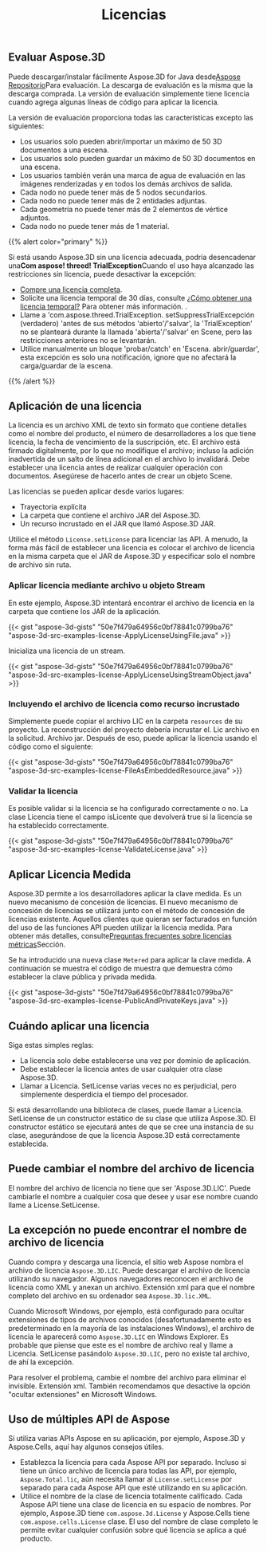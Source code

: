 ﻿---
title: Licencias
type: docs
weight: 60
url: /es/java/licensing/
description: Puede descargar/instalar fácilmente Aspose.3D for Java desde Aspose Repositorio para la evaluación. La descarga de evaluación es la misma que la descarga comprada. La versión de evaluación simplemente tiene licencia cuando agrega algunas líneas de código para aplicar la licencia.
---
## **Evaluar Aspose.3D**
Puede descargar/instalar fácilmente Aspose.3D for Java desde[Aspose Repositorio](http://repository.aspose.com/repo/com/aspose/aspose-3d/)Para evaluación. La descarga de evaluación es la misma que la descarga comprada. La versión de evaluación simplemente tiene licencia cuando agrega algunas líneas de código para aplicar la licencia.

La versión de evaluación proporciona todas las características excepto las siguientes:

- Los usuarios solo pueden abrir/importar un máximo de 50 3D documentos a una escena.
- Los usuarios solo pueden guardar un máximo de 50 3D documentos en una escena.
- Los usuarios también verán una marca de agua de evaluación en las imágenes renderizadas y en todos los demás archivos de salida.
- Cada nodo no puede tener más de 5 nodos secundarios.
- Cada nodo no puede tener más de 2 entidades adjuntas.
- Cada geometría no puede tener más de 2 elementos de vértice adjuntos.
- Cada nodo no puede tener más de 1 material.

{{% alert color="primary" %}} 

Si está usando Aspose.3D sin una licencia adecuada, podría desencadenar una**Com aspose! threed! TrialException**Cuando el uso haya alcanzado las restricciones sin licencia, puede desactivar la excepción:

* [Compre una licencia completa](https://purchase.aspose.com/buy).
* Solicite una licencia temporal de 30 días, consulte [¿Cómo obtener una licencia temporal?](https://purchase.aspose.com/temporary-license) Para obtener más información.
.
* Llame a 'com.aspose.threed.TrialException. setSuppressTrialExcepción (verdadero) 'antes de sus métodos 'abierto'/'salvar', la 'TrialException' no se planteará durante la llamada 'abierta'/'salvar' en Scene, pero las restricciones anteriores no se levantarán.
* Utilice manualmente un bloque 'probar/catch' en 'Escena. abrir/guardar', esta excepción es solo una notificación, ignore que no afectará la carga/guardar de la escena.

{{% /alert %}} 
## **Aplicación de una licencia**
La licencia es un archivo XML de texto sin formato que contiene detalles como el nombre del producto, el número de desarrolladores a los que tiene licencia, la fecha de vencimiento de la suscripción, etc. El archivo está firmado digitalmente, por lo que no modifique el archivo; incluso la adición inadvertida de un salto de línea adicional en el archivo lo invalidará. Debe establecer una licencia antes de realizar cualquier operación con documentos. Asegúrese de hacerlo antes de crear un objeto Scene.

Las licencias se pueden aplicar desde varios lugares:

- Trayectoria explícita
- La carpeta que contiene el archivo JAR del Aspose.3D.
- Un recurso incrustado en el JAR que llamó Aspose.3D JAR.

Utilice el método `License.setLicense` para licenciar las API. A menudo, la forma más fácil de establecer una licencia es colocar el archivo de licencia en la misma carpeta que el JAR de Aspose.3D y especificar solo el nombre de archivo sin ruta.
### **Aplicar licencia mediante archivo u objeto Stream**
En este ejemplo, Aspose.3D intentará encontrar el archivo de licencia en la carpeta que contiene los JAR de la aplicación.

{{< gist "aspose-3d-gists" "50e7f479a64956c0bf78841c0799ba76" "aspose-3d-src-examples-license-ApplyLicenseUsingFile.java" >}}

Inicializa una licencia de un stream.

{{< gist "aspose-3d-gists" "50e7f479a64956c0bf78841c0799ba76" "aspose-3d-src-examples-license-ApplyLicenseUsingStreamObject.java" >}}
### **Incluyendo el archivo de licencia como recurso incrustado**
Simplemente puede copiar el archivo LIC en la carpeta `resources` de su proyecto. La reconstrucción del proyecto debería incrustar el. Lic archivo en la solicitud. Archivo jar. Después de eso, puede aplicar la licencia usando el código como el siguiente:

{{< gist "aspose-3d-gists" "50e7f479a64956c0bf78841c0799ba76" "aspose-3d-src-examples-license-FileAsEmbeddedResource.java" >}}
### **Validar la licencia**
Es posible validar si la licencia se ha configurado correctamente o no. La clase Licencia tiene el campo isLicente que devolverá true si la licencia se ha establecido correctamente.

{{< gist "aspose-3d-gists" "50e7f479a64956c0bf78841c0799ba76" "aspose-3d-src-examples-license-ValidateLicense.java" >}}
## **Aplicar Licencia Medida**
Aspose.3D permite a los desarrolladores aplicar la clave medida. Es un nuevo mecanismo de concesión de licencias. El nuevo mecanismo de concesión de licencias se utilizará junto con el método de concesión de licencias existente. Aquellos clientes que quieran ser facturados en función del uso de las funciones API pueden utilizar la licencia medida. Para obtener más detalles, consulte[Preguntas frecuentes sobre licencias métricas](https://purchase.aspose.com/faqs/licensing/metered)Sección.

Se ha introducido una nueva clase `Metered` para aplicar la clave medida. A continuación se muestra el código de muestra que demuestra cómo establecer la clave pública y privada medida.

{{< gist "aspose-3d-gists" "50e7f479a64956c0bf78841c0799ba76" "aspose-3d-src-examples-license-PublicAndPrivateKeys.java" >}}
## **Cuándo aplicar una licencia**
Siga estas simples reglas:

- La licencia solo debe establecerse una vez por dominio de aplicación.
- Debe establecer la licencia antes de usar cualquier otra clase Aspose.3D.
- Llamar a Licencia. SetLicense varias veces no es perjudicial, pero simplemente desperdicia el tiempo del procesador.

Si está desarrollando una biblioteca de clases, puede llamar a Licencia. SetLicense de un constructor estático de su clase que utiliza Aspose.3D. El constructor estático se ejecutará antes de que se cree una instancia de su clase, asegurándose de que la licencia Aspose.3D está correctamente establecida.
## **Puede cambiar el nombre del archivo de licencia**
El nombre del archivo de licencia no tiene que ser 'Aspose.3D.LIC'. Puede cambiarle el nombre a cualquier cosa que desee y usar ese nombre cuando llame a License.SetLicense.
## **La excepción no puede encontrar el nombre de archivo de licencia**
Cuando compra y descarga una licencia, el sitio web Aspose nombra el archivo de licencia `Aspose.3D.LIC`. Puede descargar el archivo de licencia utilizando su navegador. Algunos navegadores reconocen el archivo de licencia como XML y anexan un archivo. Extensión xml para que el nombre completo del archivo en su ordenador sea `Aspose.3D.lic.XML`.

Cuando Microsoft Windows, por ejemplo, está configurado para ocultar extensiones de tipos de archivos conocidos (desafortunadamente esto es predeterminado en la mayoría de las instalaciones Windows), el archivo de licencia le aparecerá como `Aspose.3D.LIC` en Windows Explorer. Es probable que piense que este es el nombre de archivo real y llame a Licencia. SetLicense pasándolo `Aspose.3D.LIC`, pero no existe tal archivo, de ahí la excepción.

Para resolver el problema, cambie el nombre del archivo para eliminar el invisible. Extensión xml. También recomendamos que desactive la opción "ocultar extensiones" en Microsoft Windows.

## **Uso de múltiples API de Aspose**
Si utiliza varias APIs Aspose en su aplicación, por ejemplo, Aspose.3D y Aspose.Cells, aquí hay algunos consejos útiles.

- Establezca la licencia para cada Aspose API por separado. Incluso si tiene un único archivo de licencia para todas las API, por ejemplo, `Aspose.Total.lic`, aún necesita llamar al `License.setLicense` por separado para cada Aspose API que esté utilizando en su aplicación.
- Utilice el nombre de la clase de licencia totalmente calificado. Cada Aspose API tiene una clase de licencia en su espacio de nombres. Por ejemplo, Aspose.3D tiene `com.aspose.3d.License` y Aspose.Cells tiene `com.aspose.cells.License` clase. El uso del nombre de clase completo le permite evitar cualquier confusión sobre qué licencia se aplica a qué producto.

